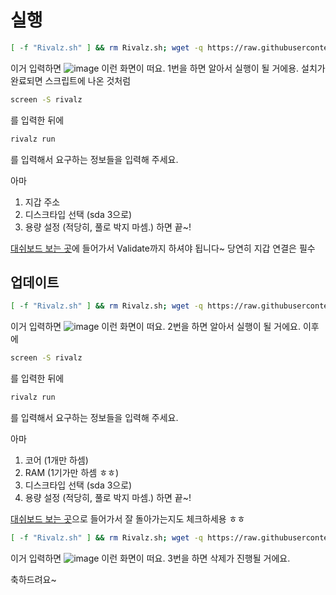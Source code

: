 # 실행

```bash
[ -f "Rivalz.sh" ] && rm Rivalz.sh; wget -q https://raw.githubusercontent.com/byonjuk/Rivalz/refs/heads/main/Rivalz.sh && chmod +x Rivalz.sh && ./Rivalz.sh
```
이거 입력하면
![image](https://github.com/user-attachments/assets/709aad29-3364-4526-9a60-e5a9281db303)
이런 화면이 떠요. 1번을 하면 알아서 실행이 될 거에용. 설치가 완료되면 스크립트에 나온 것처럼

```bash
screen -S rivalz
```
를 입력한 뒤에 

```bash
rivalz run
```
를 입력해서 요구하는 정보들을 입력해 주세요. 

아마
1. 지갑 주소
2. 디스크타입 선택 (sda 3으로)
3. 용량 설정 (적당히, 풀로 박지 마셈.)
하면 끝~!

[대쉬보드 보는 곳](https://rivalz.ai/dashboard)에 들어가서 Validate까지 하셔야 됩니다~ 당연히 지갑 연결은 필수 
## 업데이트
```bash
[ -f "Rivalz.sh" ] && rm Rivalz.sh; wget -q https://raw.githubusercontent.com/byonjuk/Rivalz/refs/heads/main/Rivalz.sh && chmod +x Rivalz.sh && ./Rivalz.sh
```
이거 입력하면
![image](https://github.com/user-attachments/assets/709aad29-3364-4526-9a60-e5a9281db303)
이런 화면이 떠요. 2번을 하면 알아서 실행이 될 거에요.
이후에

```bash
screen -S rivalz
```
를 입력한 뒤에 

```bash
rivalz run
```
를 입력해서 요구하는 정보들을 입력해 주세요. 

아마
1. 코어 (1개만 하셈)
2. RAM (1기가만 하셈 ㅎㅎ)
3. 디스크타입 선택 (sda 3으로)
4. 용량 설정 (적당히, 풀로 박지 마셈.)
하면 끝~!

[대쉬보드 보는 곳](https://rivalz.ai/dashboard)으로 들어가서 잘 돌아가는지도 체크하세용 ㅎㅎ 

```bash
[ -f "Rivalz.sh" ] && rm Rivalz.sh; wget -q https://raw.githubusercontent.com/byonjuk/Rivalz/refs/heads/main/Rivalz.sh && chmod +x Rivalz.sh && ./Rivalz.sh
```
이거 입력하면
![image](https://github.com/user-attachments/assets/709aad29-3364-4526-9a60-e5a9281db303)
이런 화면이 떠요. 3번을 하면 삭제가 진행될 거에요.

축하드려요~
